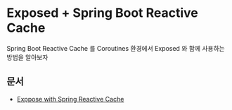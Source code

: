 # Exposed + Spring Boot Reactive Cache

Spring Boot Reactive Cache 를 Coroutines 환경에서 Exposed 와 함께 사용하는 방법을 알아보자

## 문서

* [Exppose with Spring Reactive Cache](https://debop.notion.site/Exposed-with-Reactive-Spring-Cache-1db2744526b080769d2ef307e4a3c6c9)
